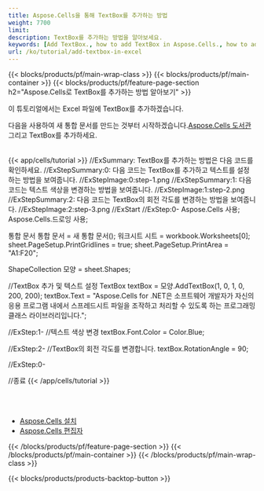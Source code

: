 ```yaml
---
title: Aspose.Cells을 통해 TextBox를 추가하는 방법
weight: 7700
limit:
description: TextBox를 추가하는 방법을 알아보세요.
keywords: [Add TextBox., how to add TextBox in Aspose.Cells., how to add TextBox using Aspose.Cells]
url: /ko/tutorial/add-textbox-in-excel
---
```

{{< blocks/products/pf/main-wrap-class >}}
{{< blocks/products/pf/main-container >}}
{{< blocks/products/pf/feature-page-section h2="Aspose.Cells로 TextBox를 추가하는 방법 알아보기" >}}

<p>
이 튜토리얼에서는 Excel 파일에 TextBox를 추가하겠습니다.
</p>

<p>
 다음을 사용하여 새 통합 문서를 만드는 것부터 시작하겠습니다.<a href="https://www.nuget.org/packages/Aspose.Cells">Aspose.Cells 도서관</a> 그리고 TextBox를 추가하세요.
</p>

<br />
{{< app/cells/tutorial >}}
//ExSummary: TextBox를 추가하는 방법은 다음 코드를 확인하세요.
//ExStepSummary:0: 다음 코드는 TextBox를 추가하고 텍스트를 설정하는 방법을 보여줍니다.
//ExStepImage:0:step-1.png
//ExStepSummary:1: 다음 코드는 텍스트 색상을 변경하는 방법을 보여줍니다.
//ExStepImage:1:step-2.png
//ExStepSummary:2: 다음 코드는 TextBox의 회전 각도를 변경하는 방법을 보여줍니다.
//ExStepImage:2:step-3.png
//ExStart
//ExStep:0-
Aspose.Cells 사용;
Aspose.Cells.드로잉 사용;

통합 문서 통합 문서 = 새 통합 문서();
워크시트 시트 = workbook.Worksheets[0];
sheet.PageSetup.PrintGridlines = true;
sheet.PageSetup.PrintArea = "A1:F20";

ShapeCollection 모양 = sheet.Shapes;

//TextBox 추가 및 텍스트 설정
TextBox textBox = 모양.AddTextBox(1, 0, 1, 0, 200, 200);
textBox.Text = "Aspose.Cells for .NET은 소프트웨어 개발자가 자신의 응용 프로그램 내에서 스프레드시트 파일을 조작하고 처리할 수 있도록 하는 프로그래밍 클래스 라이브러리입니다.";

//ExStep:1-
//텍스트 색상 변경
textBox.Font.Color = Color.Blue;

//ExStep:2-
//TextBox의 회전 각도를 변경합니다.
textBox.RotationAngle = 90;

//ExStep:0-

//종료
{{< /app/cells/tutorial >}}
<br />

<br />
<br />
<div class="code-sample">
    <ul class="link-list">
        <li class="link-item"><a href="https://docs.aspose.com/cells/net/installation/">Aspose.Cells 설치</a></li>
        <li class="link-item"><a href="https://products.aspose.app/cells/editor/">Aspose.Cells 편집자</a></li>
    </ul>
</div>

{{< /blocks/products/pf/feature-page-section >}}
{{< /blocks/products/pf/main-container >}}
{{< /blocks/products/pf/main-wrap-class >}}

{{< blocks/products/products-backtop-button >}}